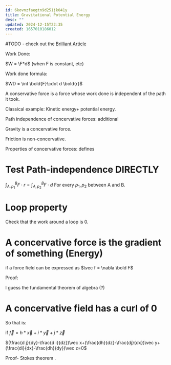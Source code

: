 ```yaml
---
id: 6kovnzfaegtn9d251jk041y
title: Gravitational Potential Energy
desc: ""
updated: 2024-12-15T22:35
created: 1657010186012
---
```

#TODO - check out the [Brilliant Article](https://brilliant.org/wiki/conservative-forces/)

Work Done:

$W = \F*d$ (when F is constant, etc)

Work done formula:

$WD =  \int \bold{F}\cdot d \bold{r}$

A conservative force is a force whose work done is independent of the path it took.

Classical example: Kinetic energy+ potential energy.

Path independence of concervative forces: additional

Gravity is a concervative force.

Friction is non-concervative.

Properties of concervative forces: defines

# Test Path-independence DIRECTLY

$\int_{A,p_1}^{B} F\cdot r=  \int_{A,p_2}^{B} F\cdot d$
For every $p_1,p_2$ between A and B.

# Loop property

Check that the work around a loop is 0.

# A concervative force is the gradient of something (Energy)

if a force field can be expressed as $\vec f = \nabla \bold F$

Proof:

I guess the fundamental theorem of algebra (?)

# A concervative field has a curl of 0

So that is:

if 
$\vec f =h*\vec x+i*\vec y+j*\vec z$

$(\frac{d j}{dy}-\frac{d i}{dz})\vec x+(\frac{dh}{dz}-\frac{dj}{dx})\vec y+(\frac{di}{dx}-\frac{dh}{dy})\vec z=0$

 Proof- Stokes theorem .

